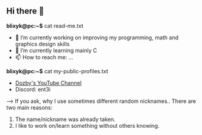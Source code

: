 ## Hi there 👋


**blixyk@pc:~$** cat read-me.txt
- 🔭 I’m currently working on improving my programming, math and graphics design skills
- 🌱 I’m currently learning mainly C 
- 📫 How to reach me: ...

**blixyk@pc:~$** cat my-public-profiles.txt
- [Dozby's YouTube Channel](https://www.youtube.com/@Dozby)
- Discord: ent3i

--> If you ask, why I use sometimes different random nicknames.. There are two main reasons: 
1. The name/nickname was already taken.
2. I like to work on/learn something without others knowing. 

<!--
**blixyk/blixyk** is a ✨ _special_ ✨ repository because its `README.md` (this file) appears on your GitHub profile.

Here are some ideas to get you started:

- 🔭 I’m currently working on ...
- 🌱 I’m currently learning ...
- 👯 I’m looking to collaborate on ...
- 🤔 I’m looking for help with ...
- 💬 Ask me about ...
- 📫 How to reach me: ...
- 😄 Pronouns: ...
- ⚡ Fun fact: ...
-->
